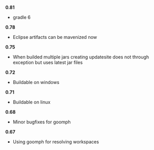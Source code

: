 **0.81**
- gradle 6

**0.78**
- Eclipse artifacts can be mavenized now

**0.75**
- When builded multiple jars creating updatesite does not through exception but uses latest jar files

**0.72**
- Buildable on windows

**0.71**
- Buildable on linux

**0.68**
- Minor bugfixes for goomph

**0.67**
- Using goomph for resolving workspaces

